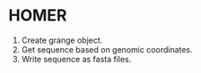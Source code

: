 # HOMER

1) Create grange object.
2) Get sequence based on genomic coordinates.
3) Write sequence as fasta files.

